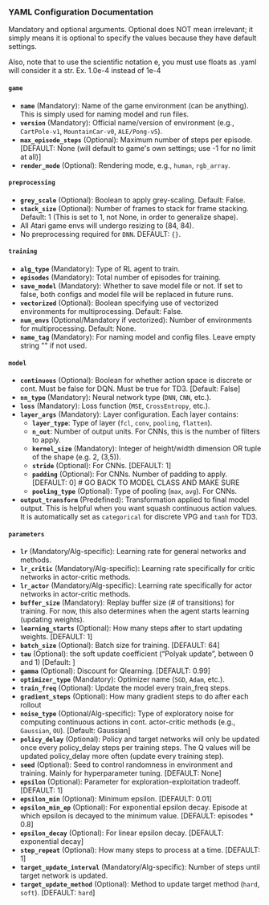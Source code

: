 ### YAML Configuration Documentation

Mandatory and optional arguments. Optional does NOT mean irrelevant; it simply means it is optional
to specify the values because they have default settings.

Also, note that to use the scientific notation e, you must use floats as .yaml will consider it a str.
Ex. 1.0e-4 instead of 1e-4

#### `game`
- **`name`** (Mandatory): Name of the game environment (can be anything). This is simply used for naming model and run files.
- **`version`** (Mandatory): Official name/version of environment (e.g., `CartPole-v1`, `MountainCar-v0`, `ALE/Pong-v5`).
- **`max_episode_steps`** (Optional): Maximum number of steps per episode. [DEFAULT: None (will default to game's own settings; use -1 for no limit at all)]
- **`render_mode`** (Optional): Rendering mode, e.g., `human`, `rgb_array`.

#### `preprocessing`
- **`grey_scale`** (Optional): Boolean to apply grey-scaling. Default: False.
- **`stack_size`** (Optional): Number of frames to stack for frame stacking. Default: 1 (This is set to 1, not None, in order to generalize shape).
- All Atari game envs will undergo resizing to (84, 84).
- No preprocessing required for `DNN`. DEFAULT: `{}`.

#### `training`
- **`alg_type`** (Mandatory): Type of RL agent to train.
- **`episodes`** (Mandatory): Total number of episodes for training.
- **`save_model`** (Mandatory): Whether to save model file or not. If set to false, both configs and model file will be replaced in future runs.
- **`vectorized`** (Optional): Boolean specifying use of vectorized environments for multiprocessing. Default: False.
- **`num_envs`** (Optional/Mandatory if vectorized): Number of environments for multiprocessing. Default: None.
- **`name_tag`** (Mandatory): For naming model and config files. Leave empty string "" if  not used.

#### `model`
- **`continuous`** (Optional): Boolean for whether action space is discrete or cont. Must be false for DQN. Must be true for TD3. [Default: False]
- **`nn_type`** (Mandatory): Neural network type (`DNN`, `CNN`, etc.).
- **`loss`** (Mandatory): Loss function (`MSE`, `CrossEntropy`, etc.).
- **`layer_args`** (Mandatory): Layer configuration. Each layer contains:
  - **`layer_type`**: Type of layer (`fcl`, `conv`, `pooling`, `flatten`).
  - **`n_out`**: Number of output units. For CNNs, this is the number of filters to apply.
  - **`kernel_size`** (Mandatory): Integer of height/width dimension OR tuple of the shape (e.g. 2, (3,5)).
  - **`stride`** (Optional): For CNNs. [DEFAULT: 1]
  - **`padding`** (Optional): For CNNs. Number of padding to apply. [DEFAULT: 0] # GO BACK TO MODEL CLASS AND MAKE SURE
  - **`pooling_type`** (Optional): Type of pooling (`max`, `avg`). For CNNs. 
- **`output_transform`** (Predefined): Transformation applied to final model output. This is helpful when you want squash continuous action values. It is automatically set as `categorical` for discrete VPG and `tanh` for TD3.

#### `parameters`
- **`lr`** (Mandatory/Alg-specific): Learning rate for general networks and methods.
- **`lr_critic`** (Mandatory/Alg-specific): Learning rate specifically for critic networks in actor-critic methods.
- **`lr_actor`** (Mandatory/Alg-specific): Learning rate specifically for actor networks in actor-critic methods.
- **`buffer_size`** (Mandatory): Replay buffer size (# of transitions) for training. For now, this also determines when the agent starts learning (updating weights).
- **`learning_starts`** (Optional): How many steps after to start updating weights. [DEFAULT: 1]
- **`batch_size`** (Optional): Batch size for training. [DEFAULT: 64]
- **`tau`** (Optional): the soft update coefficient (“Polyak update”, between 0 and 1) [Default: ]
- **`gamma`** (Optional): Discount for Qlearning. [DEFAULT: 0.99]
- **`optimizer_type`** (Mandatory): Optimizer name (`SGD`, `Adam`, etc.).
- **`train_freq`** (Optional): Update the model every train_freq steps.
- **`gradient_steps`** (Optional): How many gradient steps to do after each rollout
- **`noise_type`** (Optional/Alg-specific): Type of exploratory noise for computing continuous actions in cont. actor-critic methods (e.g., `Gaussian`, `OU`). [Default: Gaussian]
- **`policy_delay`** (Optional): Policy and target networks will only be updated once every policy_delay steps per training steps. The Q values will be updated policy_delay more often (update every training step).
- **`seed`** (Optional): Seed to control randomness in environment and training. Mainly for hyperparameter tuning. [DEFAULT: None]
- **`epsilon`** (Optional): Parameter for exploration-exploitation tradeoff. [DEFAULT: 1]
- **`epsilon_min`** (Optional): Minimum epsilon. [DEFAULT: 0.01]
- **`epsilon_min_ep`** (Optional): For exponential epsilon decay. Episode at which epsilon is decayed to the minimum value. [DEFAULT: episodes * 0.8]
- **`epsilon_decay`** (Optional): For linear epsilon decay. [DEFAULT: exponential decay]
- **`step_repeat`** (Optional): How many steps to process at a time. [DEFAULT: 1]
- **`target_update_interval`** (Mandatory/Alg-specific): Number of steps until target network is updated.
- **`target_update_method`** (Optional): Method to update target method (`hard`, `soft`). [DEFAULT: `hard`]